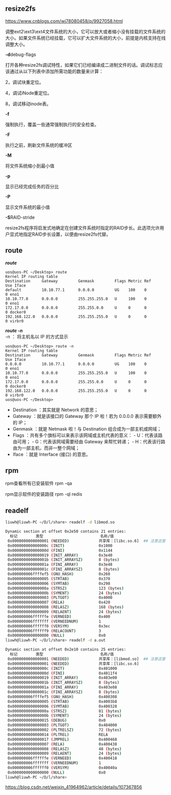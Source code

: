 
```toc
```

## resize2fs
https://www.cnblogs.com/wj78080458/p/9927058.html

调整ext2\ext3\ext4文件系统的大小，它可以放大或者缩小没有挂载的文件系统的大小。如果文件系统已经挂载，它可以扩大文件系统的大小，前提是内核支持在线调整大小。


**-d**debug-flags

打开各种resize2fs调试特性，如果它们已经编译成二进制文件的话。调试标志应该通过从以下列表中添加所需功能的数量来计算：

2，调试块重定位。

4，调试iNode重定位。

8，调试移动inode表。

**-f**

强制执行，覆盖一些通常强制执行的安全检查。

**-F**

执行之前，刷新文件系统的缓冲区

**-M**

将文件系统缩小到最小值

**-p**

显示已经完成任务的百分比

**-P**

显示文件系统的最小值

**-S**RAID-stride

resize2fs程序将启发式地确定在创建文件系统时指定的RAID步长。此选项允许用户显式地指定RAID步长设置，以便由resize2fs代替。


## route
***route***
```
uos@uos-PC ~/Desktop> route
Kernel IP routing table
Destination     Gateway         Genmask         Flags Metric Ref    Use Iface
default         10.10.77.1      0.0.0.0         UG    100    0        0 eno1
10.10.77.0      0.0.0.0         255.255.255.0   U     100    0        0 eno1
172.17.0.0      0.0.0.0         255.255.0.0     U     0      0        0 docker0
192.168.122.0   0.0.0.0         255.255.255.0   U     0      0        0 virbr0
```
***route -n***  
-n ： 将主机名以 IP 的方式显示
```
uos@uos-PC ~/Desktop> route -n
Kernel IP routing table
Destination     Gateway         Genmask         Flags Metric Ref    Use Iface
0.0.0.0         10.10.77.1      0.0.0.0         UG    100    0        0 eno1
10.10.77.0      0.0.0.0         255.255.255.0   U     100    0        0 eno1
172.17.0.0      0.0.0.0         255.255.0.0     U     0      0        0 docker0
192.168.122.0   0.0.0.0         255.255.255.0   U     0      0        0 virbr0
uos@uos-PC ~/Desktop> 
```

 
   - Destination ：其实就是 Network 的意思； 
   - Gateway ：就是该接口的 Gateway 那个 IP 啦！若为 0.0.0.0 表示需要额外的 IP； 
   -  Genmask ：就是 Netmask 啦！与 Destination 组合成为一部主机或网域； 
   -  Flags ：共有多个旗标可以来表示该网域或主机代表的意义： 
   			-   U：代表该路由可用； 
   			-   G：代表该网域需要经由 Gateway 来帮忙转递； 
   			-   H：代表该行路由为一部主机，而非一整个网域； 
   - Iface ：就是 Interface (接口) 的意思。



## rpm
rpm查看所有已安装软件 rpm -qa

rpm显示软件的安装路径 rpm -ql redis


## readelf

``` bash
liuwh@liuwh-PC ~/D/l/share> readelf -d libmod.so

Dynamic section at offset 0x2e50 contains 21 entries:
  标记        类型                         名称/值
 0x0000000000000001 (NEEDED)             共享库：[libc.so.6]  ## 注意这里 ！！！！ 这里可以看到库文件依赖别的库文件
 0x000000000000000c (INIT)               0x1000
 0x000000000000000d (FINI)               0x1144
 0x0000000000000019 (INIT_ARRAY)         0x3e40
 0x000000000000001b (INIT_ARRAYSZ)       8 (bytes)
 0x000000000000001a (FINI_ARRAY)         0x3e48
 0x000000000000001c (FINI_ARRAYSZ)       8 (bytes)
 0x000000006ffffef5 (GNU_HASH)           0x260
 0x0000000000000005 (STRTAB)             0x370
 0x0000000000000006 (SYMTAB)             0x298
 0x000000000000000a (STRSZ)              123 (bytes)
 0x000000000000000b (SYMENT)             24 (bytes)
 0x0000000000000003 (PLTGOT)             0x4000
 0x0000000000000007 (RELA)               0x420
 0x0000000000000008 (RELASZ)             168 (bytes)
 0x0000000000000009 (RELAENT)            24 (bytes)
 0x000000006ffffffe (VERNEED)            0x400
 0x000000006fffffff (VERNEEDNUM)         1
 0x000000006ffffff0 (VERSYM)             0x3ec
 0x000000006ffffff9 (RELACOUNT)          3
 0x0000000000000000 (NULL)               0x0
liuwh@liuwh-PC ~/D/l/share> readelf -d a.out 

Dynamic section at offset 0x2e10 contains 25 entries:
  标记        类型                         名称/值
 0x0000000000000001 (NEEDED)             共享库：[libmod.so]  ## 注意这里 ！！！！ 这里可以看到可执行程序依赖的库文件
 0x0000000000000001 (NEEDED)             共享库：[libc.so.6]
 0x000000000000000c (INIT)               0x401000
 0x000000000000000d (FINI)               0x4011f4
 0x0000000000000019 (INIT_ARRAY)         0x403e00
 0x000000000000001b (INIT_ARRAYSZ)       8 (bytes)
 0x000000000000001a (FINI_ARRAY)         0x403e08
 0x000000000000001c (FINI_ARRAYSZ)       8 (bytes)
 0x000000006ffffef5 (GNU_HASH)           0x400308
 0x0000000000000005 (STRTAB)             0x4003b8
 0x0000000000000006 (SYMTAB)             0x400328
 0x000000000000000a (STRSZ)              81 (bytes)
 0x000000000000000b (SYMENT)             24 (bytes)
 0x0000000000000015 (DEBUG)              0x0
 0x0000000000000003 (PLTGOT)             0x404000
 0x0000000000000002 (PLTRELSZ)           72 (bytes)
 0x0000000000000014 (PLTREL)             RELA
 0x0000000000000017 (JMPREL)             0x400468
 0x0000000000000007 (RELA)               0x400438
 0x0000000000000008 (RELASZ)             48 (bytes)
 0x0000000000000009 (RELAENT)            24 (bytes)
 0x000000006ffffffe (VERNEED)            0x400418
 0x000000006fffffff (VERNEEDNUM)         1
 0x000000006ffffff0 (VERSYM)             0x40040a
 0x0000000000000000 (NULL)               0x0
liuwh@liuwh-PC ~/D/l/share> 

```

https://blog.csdn.net/weixin_41964962/article/details/107367856